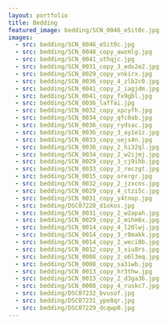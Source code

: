 ```yaml
---
layout: portfolio
title: Bedding
featured_image: bedding/SCN_0046_e5it0c.jpg
images:
  - src: bedding/SCN_0046_e5it0c.jpg
  - src: bedding/SCN_0048_copy_awzmlg.jpg
  - src: bedding/SCN_0041_uthqjc.jpg
  - src: bedding/SCN_0031_copy_3_edx2e2.jpg
  - src: bedding/SCN_0029_copy_vnkirx.jpg
  - src: bedding/SCN_0036_copy_4_zlb2c0.jpg
  - src: bedding/SCN_0041_copy_2_iagjdm.jpg
  - src: bedding/SCN_0041_copy_fx9gbl.jpg
  - src: bedding/SCN_0036_laffai.jpg
  - src: bedding/SCN_0032_copy_xpcyfh.jpg
  - src: bedding/SCN_0034_copy_qfc0ab.jpg
  - src: bedding/SCN_0036_copy_rydsac.jpg
  - src: bedding/SCN_0036_copy_3_ay1e1z.jpg
  - src: bedding/SCN_0033_copy_uejs4n.jpg
  - src: bedding/SCN_0036_copy_2_hi32ql.jpg
  - src: bedding/SCN_0034_copy_2_w2ijmj.jpg
  - src: bedding/SCN_0029_copy_3_cj9ihb.jpg
  - src: bedding/SCN_0033_copy_2_reczgt.jpg
  - src: bedding/SCN_0015_copy_orergr.jpg
  - src: bedding/SCN_0032_copy_2_jzxcns.jpg
  - src: bedding/SCN_0029_copy_4_ctzi5c.jpg
  - src: bedding/SCN_0031_copy_y4tnop.jpg
  - src: bedding/DSC07228_d1okos.jpg
  - src: bedding/SCN_0031_copy_2_w2apah.jpg
  - src: bedding/SCN_0029_copy_2_mihm6x.jpg
  - src: bedding/SCN_0014_copy_4_l20lwj.jpg
  - src: bedding/SCN_0014_copy_3_r8makk.jpg
  - src: bedding/SCN_0014_copy_2_weci8b.jpg
  - src: bedding/SCN_0012_copy_3_xiu8rs.jpg
  - src: bedding/SCN_0008_copy_2_o6l3eq.jpg
  - src: bedding/SCN_0008_copy_sa3iwb.jpg
  - src: bedding/SCN_0013_copy_hr3thw.jpg
  - src: bedding/SCN_0013_copy_2_d3ga36.jpg
  - src: bedding/SCN_0008_copy_4_ruskc7.jpg
  - src: bedding/DSC07232_bvusof.jpg
  - src: bedding/DSC07231_ype8qr.jpg
  - src: bedding/DSC07229_dcqwp0.jpg
---
```

